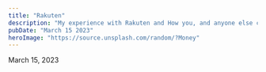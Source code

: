 ```yaml
---
title: "Rakuten"
description: "My experience with Rakuten and How you, and anyone else can save money by using Rakuten"
pubDate: "March 15 2023"
heroImage: "https://source.unsplash.com/random/?Money"
---
```


March 15, 2023
